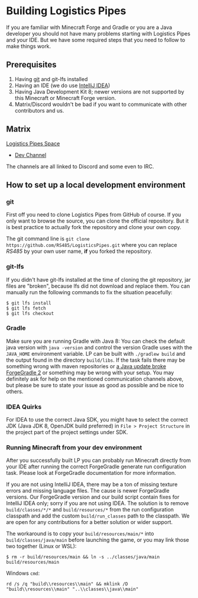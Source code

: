 # Building Logistics Pipes

If you are familiar with Minecraft Forge and Gradle or you are a Java developer
you should not have many problems starting with Logistics Pipes and your IDE.
But we have some required steps that you need to follow to make things work.


## Prerequisites

1. Having [git](http://git-scm.com/) and git-lfs installed
2. Having an IDE (we do use [IntelliJ IDEA](https://www.jetbrains.com/idea/))
3. Having Java Development Kit 8; newer versions are not supported by this
   Minecraft or Minecraft Forge version.
4. Matrix/Discord wouldn't be bad if you want to communicate with other
   contributors and us.


## Matrix

[Logistics Pipes Space](https://matrix.to/#/#logisticspipes+space:rs485.network)

- [Dev Channel](https://matrix.to/#/#logisticspipes+dev:rs485.network)

The channels are all linked to Discord and some even to IRC.


## How to set up a local development environment

### git

First off you need to clone Logistics Pipes from GitHub of course. If you only
want to browse the source, you can clone the official repository. But it is best
practice to actually fork the repository and clone your own copy.

The git command line is `git clone https://github.com/RS485/LogisticsPipes.git`
where you can replace *RS485* by your own user name, **if** you forked the
repository.


### git-lfs

If you didn't have git-lfs installed at the time of cloning the git repository,
jar files are "broken", because lfs did not download and replace them.
You can manually run the following commands to fix the situation peacefully:

```shell
$ git lfs install
$ git lfs fetch
$ git lfs checkout
```


### Gradle

Make sure you are running Gradle with Java 8: You can check the default
java version with `java -version` and control the version Gradle uses with
the `JAVA_HOME` environment variable. LP can be built with `./gradlew build`
and the output found in the directory `build/libs`.
If the task fails there may be something wrong with maven repositories or
[a Java update broke ForgeGradle 2](https://github.com/MinecraftForge/ForgeGradle/issues/652)
or something may be wrong with your setup. You may definitely ask for help on
the mentioned communication channels above, but please be sure to state your
issue as good as possible and be nice to others.

### IDEA Quirks

For IDEA to use the correct Java SDK, you might have to select the correct
JDK (Java JDK 8, OpenJDK build preferred) in `File > Project Structure` in the
project part of the project settings under SDK.

### Running Minecraft from your dev environment

After you successfully built LP you can probably run Minecraft directly from
your IDE after running the correct ForgeGradle generate run configuration task.
Please look at ForgeGradle documentation for more information.

If you are not using IntelliJ IDEA, there may be a ton of missing texture
errors and missing language files. The cause is newer ForgeGradle versions.
Our ForgeGradle version and our build script contain fixes for IntelliJ IDEA
only; sorry if you are not using IDEA. The solution is to remove
`build/classes/*/*` and `build/resources/*` from the run configuration
classpath and add the custom `build/run_classes` path to the classpath.
We are open for any contributions for a better solution or wider support.

The workaround is to copy your `build/resources/main/*` into 
`build/classes/java/main` before launching the game, or you may link those two
 together (Linux or WSL):

```shell
$ rm -r build/resources/main && ln -s ../classes/java/main build/resources/main
```

Windows `cmd`:

```
rd /s /q "build\\resources\\main" && mklink /D "build\\resources\\main" "..\\classes\\java\\main"
```
